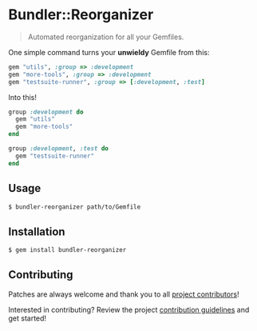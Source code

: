 # Bundler::Reorganizer

> Automated reorganization for all your Gemfiles.

One simple command turns your **unwieldy** Gemfile from this:
```ruby
gem "utils", :group => :development
gem "more-tools", :group => :development
gem "testsuite-runner", :group => [:development, :test]
```

Into this!
```ruby
group :development do
  gem "utils"
  gem "more-tools"
end

group :development, :test do
  gem "testsuite-runner"
end
```

## Usage

```bash
$ bundler-reorganizer path/to/Gemfile
```

## Installation

```bash
$ gem install bundler-reorganizer
```

## Contributing

Patches are always welcome and thank you to all [project contributors](https://github.com/wireframe/bundler-reorganizer/graphs/contributors)!

Interested in contributing?  Review the project [contribution guidelines](CONTRIBUTING.md) and get started!
